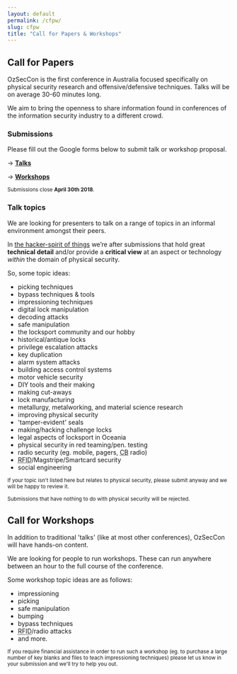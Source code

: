```yaml
---
layout: default
permalink: /cfpw/
slug: cfpw
title: "Call for Papers & Workshops"
---
```


## Call for Papers

OzSecCon is the first conference in Australia focused specifically on physical security research and offensive/defensive techniques. Talks will be on average 30-60 minutes long.

We aim to bring the openness to share information found in conferences of the information security industry to a different crowd.

### Submissions

Please fill out the Google forms below to submit talk or workshop proposal.

&rarr; **[Talks](https://goo.gl/forms/fnQ5gCJHrKSSNAch2)**

&rarr; **[Workshops](https://goo.gl/forms/0ZM81flCBfomGFLV2)**

<small>Submissions close <strong>April 30th 2018</strong>.</small>

### Talk topics

We are looking for presenters to talk on a range of topics in an informal environment amongst their peers.

In [the hacker-spirit of things](/faq#who-are-you) we’re after submissions that hold great **technical detail** and/or provide a **critical view** at an aspect or technology *within* the domain of physical security.

So, some topic ideas:

* picking techniques
* bypass techniques & tools
* impressioning techniques
* digital lock manipulation
* decoding attacks
* safe manipulation
* the locksport community and our hobby
* historical/antique locks
* privilege escalation attacks
* key duplication
* alarm system attacks
* building access control systems
* motor vehicle security
* DIY tools and their making
* making cut-aways
* lock manufacturing
* metallurgy, metalworking, and material science research
* improving physical security
* 'tamper-evident' seals
* making/hacking challenge locks
* legal aspects of locksport in Oceania
* physical security in red teaming/pen. testing
* radio security (eg. mobile, pagers, <abbr title="Citizens Band">CB</abbr> radio)
* <abbr title="Radio-frequency Identification">RFID</abbr>/Magstripe/Smartcard security
* social engineering

<small>If your topic isn't listed here but relates to physical security, please submit anyway and we will be happy to review it.</small>

<small>Submissions that have nothing to do with physical security will be rejected.</small>

## Call for Workshops

In addition to traditional 'talks' (like at most other conferences), OzSecCon will have hands-on content.

We are looking for people to run workshops. These can run anywhere between an hour to the full course of the conference.

Some workshop topic ideas are as follows:

- impressioning
- picking
- safe manipulation
- bumping
- bypass techniques
- <abbr title="Radio-frequency Identification">RFID</abbr>/radio attacks
- and more.

<small>If you require financial assistance in order to run such a workshop (eg. to purchase a large number of key blanks and files to teach impressioning techniques) please let us know in your submission and we'll try to help you out.</small>
